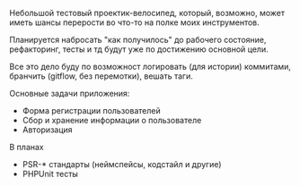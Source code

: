 Небольшой тестовый проектик-велосипед, который, возможно, может иметь шансы перерости во что-то на полке моих инструментов.

Планируется набросать "как получилось" до рабочего состояние, рефакторинг, тесты и тд будут уже по достижению основной цели.

Все это дело буду по возможност логировать (для истории) коммитами, бранчить (gitflow, без перемотки), вешать таги.

Основные задачи приложения:
* Форма регистрации пользователей
* Сбор и хранение информации о пользователе
* Авторизация

В планах
* PSR-* стандарты (неймспейсы, кодстайл и другие)
* PHPUnit тесты

